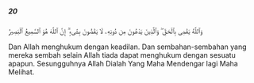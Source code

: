 ##### 20

<span class="ayah">وَٱللَّهُ يَقْضِى بِٱلْحَقِّ ۖ وَٱلَّذِينَ يَدْعُونَ مِن دُونِهِۦ لَا يَقْضُونَ بِشَىْءٍ ۗ إِنَّ ٱللَّهَ هُوَ ٱلسَّمِيعُ ٱلْبَصِيرُ</span>

<span class="ayah_translation">Dan Allah menghukum dengan keadilan. Dan sembahan-sembahan yang mereka sembah selain Allah tiada dapat menghukum dengan sesuatu apapun. Sesungguhnya Allah Dialah Yang Maha Mendengar lagi Maha Melihat.</span>
